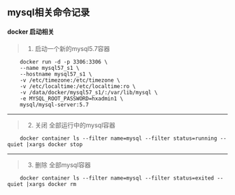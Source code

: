 ## mysql相关命令记录

#### docker 启动相关

> 1. 启动一个新的mysql5.7容器
```
    docker run -d -p 3306:3306 \
    --name mysql57_s1 \
    --hostname mysql57_s1 \
    -v /etc/timezone:/etc/timezone \
    -v /etc/localtime:/etc/localtime:ro \
    -v /data/docker/mysql57_s1/:/var/lib/mysql \
    -e MYSQL_ROOT_PASSWORD=hxadmin1 \
    mysql/mysql-server:5.7
```
 
 ---

> 2. 关闭 全部运行中的mysql容器
```
    docker container ls --filter name=mysql --filter status=running --quiet |xargs docker stop
```
 
 ---

>3. 删除 全部mysql容器
```
    docker container ls --filter name=mysql --filter status=exited --quiet |xargs docker rm 
```
